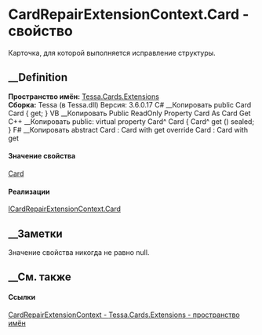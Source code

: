 # CardRepairExtensionContext.Card - свойство
Карточка, для которой выполняется исправление структуры.
##  __Definition
 **Пространство имён:** [Tessa.Cards.Extensions](N_Tessa_Cards_Extensions.htm)  
 **Сборка:** Tessa (в Tessa.dll) Версия: 3.6.0.17
C# __Копировать
     public Card Card { get; }
VB __Копировать
     Public ReadOnly Property Card As Card
    	Get
C++ __Копировать
     public:
    virtual property Card^ Card {
    	Card^ get () sealed;
    }
F# __Копировать
     abstract Card : Card with get
    override Card : Card with get
#### Значение свойства
[Card](T_Tessa_Cards_Card.htm)
#### Реализации
[ICardRepairExtensionContext.Card](P_Tessa_Cards_Extensions_ICardRepairExtensionContext_Card.htm)  
##  __Заметки
Значение свойства никогда не равно null.
## __См. также
#### Ссылки
[CardRepairExtensionContext -
](T_Tessa_Cards_Extensions_CardRepairExtensionContext.htm)
[Tessa.Cards.Extensions - пространство имён](N_Tessa_Cards_Extensions.htm)
